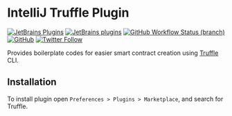 # IntelliJ Truffle Plugin

[![JetBrains Plugins](https://img.shields.io/jetbrains/plugin/v/18559-truffle)](https://plugins.jetbrains.com/plugin/18559-truffle)
[![JetBrains plugins](https://img.shields.io/jetbrains/plugin/d/18559-truffle)](https://plugins.jetbrains.com/plugin/18559-truffle/versions)
[![GitHub Workflow Status (branch)](https://img.shields.io/github/workflow/status/nekofar/intellij-truffle/Build/master)](https://github.com/nekofar/intellij-truffle/actions/workflows/build.yml)
[![GitHub](https://img.shields.io/github/license/nekofar/intellij-truffle)](https://github.com/nekofar/intellij-truffle/blob/master/LICENSE)
[![Twitter Follow](https://img.shields.io/twitter/follow/nekofar?style=flat)](https://twitter.com/nekofar)

Provides boilerplate codes for easier smart contract creation using [Truffle](https://trufflesuite.com/truffle/) CLI.

## Installation

To install plugin open `Preferences > Plugins > Marketplace`, and search for Truffle.